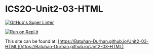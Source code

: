 # ICS2O-Unit2-03-HTML

[![GitHub's Super Linter](https://github.com/Batuhan-Durhan/Unit2-03-HTML/workflows/GitHub's%20Super%20Linter/badge.svg)](https://github.com/Batuhan-Durhan/Unit2-03-HTML/actions)

[![Run on Repl.it](https://repl.it/badge/github/Batuhan-Durhan/Unit2-03-HTML)](https://repl.it/github/Batuhan-Durhan/Unit2-03-HTML)

This site can be found at: [https://Batuhan-Durhan.github.io/Unit2-03-HTML](https://Batuhan-Durhan.github.io/Unit2-03-HTML)
